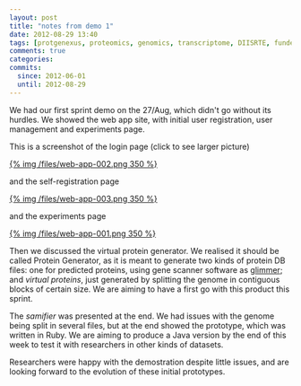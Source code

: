 ```yaml
---
layout: post
title: "notes from demo 1"
date: 2012-08-29 13:40
tags: [protgenexus, proteomics, genomics, transcriptome, DIISRTE, fundedByAustralianNationalDataService, andsApps, ap11, sprint demo]
comments: true
categories: 
commits:
  since: 2012-06-01
  until: 2012-08-29
---
```


We had our first sprint demo on the 27/Aug, which didn't go without its hurdles. We showed the web app site, with initial
user registration, user management and experiments page.

<!-- more -->

This is a screenshot of the login page (click to see larger picture)

[{% img /files/web-app-002.png 350 %}](/files/web-app-002.png)

and the self-registration page

[{% img /files/web-app-003.png 350 %}](/files/web-app-003.png)

and the experiments page

[{% img /files/web-app-001.png 350 %}](/files/web-app-001.png)

Then we discussed the virtual protein generator. We realised it should be called Protein Generator, as it is meant to generate two kinds
of protein DB files: one for predicted proteins, using gene scanner software as [glimmer](http://cbcb.umd.edu/software/glimmer/);
and _virtual proteins_, just generated by splitting the genome in contiguous blocks of certain size. We are aiming to have a first go 
with this product this sprint.

The *samifier* was presented at the end. We had issues with the genome being split in several files, but at the end showed the 
prototype, which was written in Ruby. We are aiming to produce a Java version by the end of this week to test it with researchers
in other kinds of datasets.

Researchers were happy with the demostration despite little issues, and are looking forward to the evolution of these initial
prototypes.
